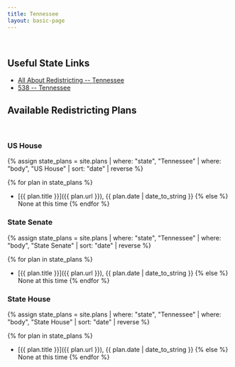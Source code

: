 ```yaml
---
title: Tennessee
layout: basic-page
---
```


<br>

Useful State Links
---

- [All About Redistricting -- Tennessee](https://redistricting.lls.edu/state/tennessee/?cycle=2020&level=Congress&startdate=)
- [538 -- Tennessee](https://projects.fivethirtyeight.com/redistricting-2022-maps/tennessee/)

Available Redistricting Plans
---

<br>

### US House

{% assign state_plans = site.plans | where: "state", "Tennessee" | where: "body", "US House" | sort: "date" | reverse %}

{% for plan in state_plans %}
- [{{ plan.title }}]({{ plan.url }}), {{ plan.date | date_to_string }}
{% else %}
None at this time
{% endfor %}

### State Senate

{% assign state_plans = site.plans | where: "state", "Tennessee" | where: "body", "State Senate" | sort: "date" | reverse %}

{% for plan in state_plans %}
- [{{ plan.title }}]({{ plan.url }}), {{ plan.date | date_to_string }}
{% else %}
None at this time
{% endfor %}


### State House

{% assign state_plans = site.plans | where: "state", "Tennessee" | where: "body", "State House" | sort: "date" | reverse %}

{% for plan in state_plans %}
- [{{ plan.title }}]({{ plan.url }}), {{ plan.date | date_to_string }}
{% else %}
None at this time
{% endfor %}
